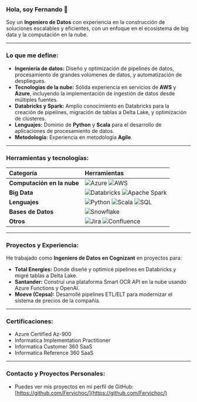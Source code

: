 ### Hola, soy Fernando 👋

Soy un **Ingeniero de Datos** con experiencia en la construcción de soluciones escalables y eficientes, con un enfoque en el ecosistema de big data y la computación en la nube.

---

### Lo que me define:

* **Ingeniería de datos:** Diseño y optimización de pipelines de datos, procesamiento de grandes volúmenes de datos, y automatización de despliegues.
* **Tecnologías de la nube:** Sólida experiencia en servicios de **AWS** y **Azure**, incluyendo la implementación de ingestión de datos desde múltiples fuentes.
* **Databricks y Spark:** Amplio conocimiento en Databricks para la creación de pipelines, migración de tablas a Delta Lake, y optimización de clústeres.
* **Lenguajes:** Dominio de **Python** y **Scala** para el desarrollo de aplicaciones de procesamiento de datos.
* **Metodología:** Experiencia en metodología **Agile**.

---

### Herramientas y tecnologías:

| Categoría | Herramientas |
| :--- | :--- |
| **Computación en la nube** | ![Azure](https://img.shields.io/badge/Azure-0089D6?style=for-the-badge&logo=azure&logoColor=white) ![AWS](https://img.shields.io/badge/AWS-232F3E?style=for-the-badge&logo=amazon-aws&logoColor=white) |
| **Big Data** | ![Databricks](https://img.shields.io/badge/Databricks-FF3621?style=for-the-badge&logo=databricks&logoColor=white) ![Apache Spark](https://img.shields.io/badge/Apache%20Spark-E25A1C?style=for-the-badge&logo=apachespark&logoColor=white) |
| **Lenguajes** | ![Python](https://img.shields.io/badge/Python-3776AB?style=for-the-badge&logo=python&logoColor=white) ![Scala](https://img.shields.io/badge/Scala-DC322F?style=for-the-badge&logo=scala&logoColor=white) ![SQL](https://img.shields.io/badge/SQL-4479A1?style=for-the-badge&logo=sql&logoColor=white) |
| **Bases de Datos** | ![Snowflake](https://img.shields.io/badge/Snowflake-29B5E8?style=for-the-badge&logo=snowflake&logoColor=white) |
| **Otros** | ![Jira](https://img.shields.io/badge/Jira-0052CC?style=for-the-badge&logo=jira&logoColor=white) ![Confluence](https://img.shields.io/badge/Confluence-172B4D?style=for-the-badge&logo=confluence&logoColor=white) |

---

### Proyectos y Experiencia:

He trabajado como **Ingeniero de Datos en Cognizant** en proyectos para:
* **Total Energies:** Donde diseñé y optimicé pipelines en Databricks y migré tablas a Delta Lake.
* **Santander:** Construí una plataforma Smart OCR API en la nube usando Azure Functions y OpenAI.
* **Moeve (Cepsa):** Desarrollé pipelines ETL/ELT para modernizar el sistema de precios de la compañía.

---

### Certificaciones:

* Azure Certified Az-900
* Informatica Implementation Practitioner
* Informatica Customer 360 SaaS
* Informatica Reference 360 SaaS

---

### Contacto y Proyectos Personales:

* Puedes ver mis proyectos en mi perfil de GitHub: [https://github.com/Fervichoc/](https://github.com/Fervichoc/)
